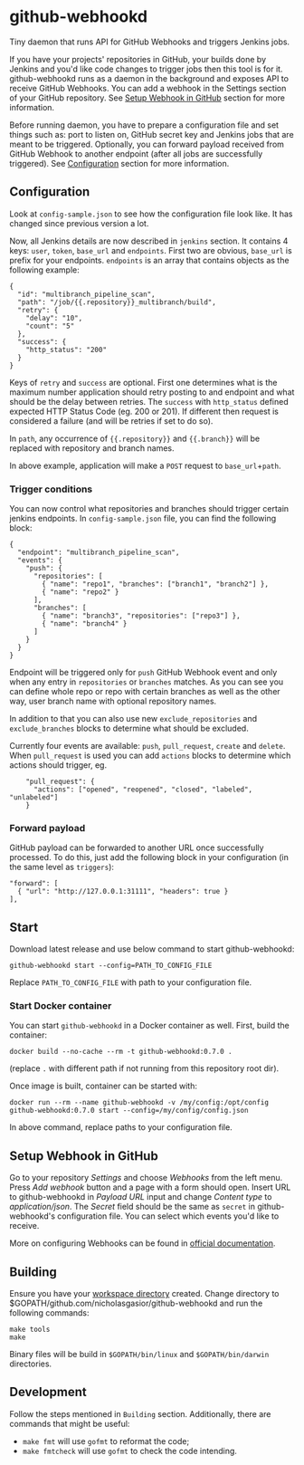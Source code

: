 # github-webhookd
Tiny daemon that runs API for GitHub Webhooks and triggers Jenkins jobs.

If you have your projects' repositories in GitHub, your builds done by Jenkins
and you'd like code changes to trigger jobs then this tool is for it.
github-webhookd runs as a daemon in the background and exposes API to receive
GitHub Webhooks. You can add a webhook in the Settings section of your GitHub
repository. See [Setup Webhook in GitHub](#setup-webhook-in-github) section
for more information.

Before running daemon, you have to prepare a configuration file and set things
such as: port to listen on, GitHub secret key and Jenkins jobs that are meant
to be triggered. Optionally, you can forward payload received from GitHub
Webhook to another endpoint (after all jobs are successfully triggered). See
[Configuration](#configuration) section for more information.

## Configuration
Look at `config-sample.json` to see how the configuration file look like. It has
changed since previous version a lot.

Now, all Jenkins details are now described in `jenkins` section. It contains 4
keys: `user`, `token`, `base_url` and `endpoints`. First two are obvious,
`base_url` is prefix for your endpoints.
`endpoints` is an array that contains objects as the following example:
```
{
  "id": "multibranch_pipeline_scan",
  "path": "/job/{{.repository}}_multibranch/build",
  "retry": {
    "delay": "10",
    "count": "5"
  },
  "success": {
    "http_status": "200"
  }
}
```
Keys of `retry` and `success` are optional. First one determines what is the
maximum number application should retry posting to and endpoint and what should
be the delay between retries. The `success` with `http_status` defined expected
HTTP Status Code (eg. 200 or 201). If different then request is considered a
failure (and will be retries if set to do so).

In `path`, any occurrence of `{{.repository}}` and `{{.branch}}` will be
replaced with repository and branch names.

In above example, application will make a `POST` request to
`base_url`+`path`.

### Trigger conditions
You can now control what repositories and branches should trigger certain
jenkins endpoints. In `config-sample.json` file, you can find the following
block:
```
{
  "endpoint": "multibranch_pipeline_scan",
  "events": {
    "push": {
      "repositories": [
        { "name": "repo1", "branches": ["branch1", "branch2"] },
        { "name": "repo2" }
      ],
      "branches": [
        { "name": "branch3", "repositories": ["repo3"] },
        { "name": "branch4" }
      ]
    }
  }
}
```
Endpoint will be triggered only for `push` GitHub Webhook event and only when
any entry in `repositories` or `branches` matches. As you can see you can
define whole repo or repo with certain branches as well as the other way, user
branch name with optional repository names.

In addition to that you can also use new `exclude_repositories` and
`exclude_branches` blocks to determine what should be excluded.

Currently four events are available: `push`, `pull_request`, `create` and
`delete`. When `pull_request` is used you can add `actions` blocks to determine
which actions should trigger, eg.
```
    "pull_request": {
      "actions": ["opened", "reopened", "closed", "labeled", "unlabeled"]
    }
```

### Forward payload
GitHub payload can be forwarded to another URL once successfully processed.
To do this, just add the following block in your configuration (in the same
level as `triggers`):
```
"forward": [
  { "url": "http://127.0.0.1:31111", "headers": true }
],
```

## Start
Download latest release and use below command to start github-webhookd:
```
github-webhookd start --config=PATH_TO_CONFIG_FILE
```

Replace `PATH_TO_CONFIG_FILE` with path to your configuration file.

### Start Docker container
You can start `github-webhookd` in a Docker container as well. First, build
the container:
```
docker build --no-cache --rm -t github-webhookd:0.7.0 .
```
(replace `.` with different path if not running from this repository root dir).

Once image is built, container can be started with:
```
docker run --rm --name github-webhookd -v /my/config:/opt/config github-webhookd:0.7.0 start --config=/my/config/config.json
```
In above command, replace paths to your configuration file.

## Setup Webhook in GitHub
Go to your repository *Settings* and choose *Webhooks* from the left menu.
Press *Add webhook* button and a page with a form should open. Insert URL to
github-webhookd in _Payload URL_ input and change _Content type_ to 
_application/json_. The _Secret_ field should be the same as `secret` in
github-webhookd's configuration file.
You can select which events you'd like to receive.

More on configuring Webhooks can be found in [official documentation](https://developer.github.com/webhooks/).

## Building
Ensure you have your
[workspace directory](https://golang.org/doc/code.html#Workspaces) created.
Change directory to $GOPATH/github.com/nicholasgasior/github-webhookd and run
the following commands:

```
make tools
make
```

Binary files will be build in `$GOPATH/bin/linux` and `$GOPATH/bin/darwin`
directories.

## Development
Follow the steps mentioned in `Building` section. Additionally, there are
commands that might be useful:

* `make fmt` will use `gofmt` to reformat the code;
* `make fmtcheck` will use `gofmt` to check the code intending.
